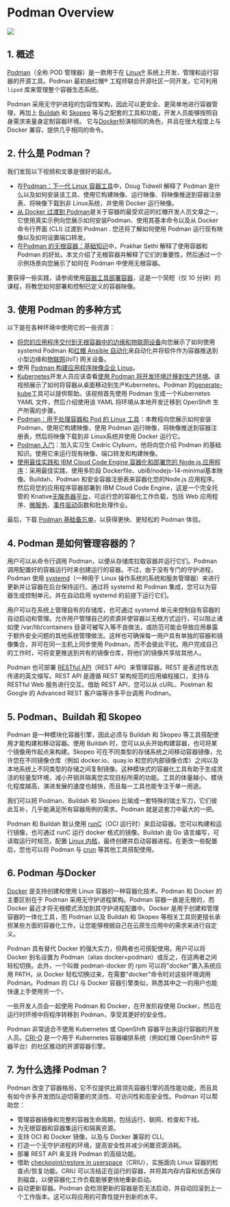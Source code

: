 #  Podman Overview

![](https://img-blog.csdnimg.cn/0349876be0004ebc9ab43fd4ba8300cd.png)


##  1. 概述
[Podman](https://podman.io/)（全称 POD 管理器）是一款用于在 [Linux®](https://www.redhat.com/zh/topics/linux/what-is-linux) 系统上开发、管理和运行容器的开源工具。Podman 最初由红帽® 工程师联合开源社区一同开发，它可利用 `lipod` 库来管理整个容器生态系统。 

Podman 采用无守护进程的包容性架构，因此可以更安全、更简单地进行容器管理，再加上 [Buildah](https://www.redhat.com/zh/topics/containers/what-is-buildah) 和 [Skopeo](https://blog.csdn.net/xixihahalelehehe/article/details/127342981) 等与之配套的工具和功能，开发人员能够按照自身需求来量身定制容器环境。 它与[Docker](https://www.docker.com/)扮演相同的角色，并且在很大程度上与 Docker 兼容，提供几乎相同的命令。

## 2. 什么是 Podman？
我们发现以下视频和文章是很好的起点。

 - 在[Podman：下一代 Linux 容器工具](https://developers.redhat.com/articles/podman-next-generation-linux-container-tools)中，Doug Tidwell 解释了 Podman 是什么以及如何安装该工具、使用它构建映像、运行映像、将映像推送到容器注册表、将映像下载到非 Linux系统，并使用 Docker 运行映像。
 - [从 Docker 过渡到 Podman](https://developers.redhat.com/blog/2020/11/19/transitioning-from-docker-to-podman)是关于容器的最受欢迎的红帽开发人员文章之一，它使用真实示例向您展示如何安装Podman、使用其基本命令以及从 Docker 命令行界面 (CLI) 过渡到 Podman . 您还将了解如何使用 Podman 运行现有映像以及如何设置端口转发。
 - 在[Podman 的无根容器：基础知识](https://developers.redhat.com/blog/2020/09/25/rootless-containers-with-podman-the-basics)中，Prakhar Sethi 解释了使用容器和 Podman 的好处。本文介绍了无根容器并解释了它们的重要性，然后通过一个示例场景向您展示了如何在 Podman 中使用无根容器。

要获得一些实践，请参阅使用[容器工具部署容器](https://developers.redhat.com/courses/red-hat-enterprise-linux/deploy-containers-podman)，这是一个简短（仅 10 分钟）的课程，将教您如何部署和控制已定义的容器映像。

##  3. 使用 Podman 的多种方式
以下是在各种环境中使用它的一些资源：

 - [将您的应用程序交付到无根容器中的边缘和物联网设备](https://developers.redhat.com/blog/2021/02/03/deliver-your-applications-to-edge-and-iot-devices-in-rootless-containers)向您展示了如何使用systemd Podman 和[红帽 Ansible 自动化](https://developers.redhat.com/products/ansible/overview)来自动化并将软件作为容器推送到小型边缘和[物联网](https://developers.redhat.com/topics/iot)(IoT) 网关设备。
 - 使用 [Podman 构建应用程序映像企业 Linux](https://developers.redhat.com/products/rhel/overview)。
 - [Kubernetes](https://developers.redhat.com/topics/kubernetes)开发人员应该查看[使用 Podman 将开发环境迁移到生产环境](https://www.youtube.com/watch?v=0qtHXQ5KEO4)。该视频展示了如何将容器从桌面移动到生产Kubernetes。Podman 的[generate-kube](https://docs.podman.io/en/latest/markdown/podman-generate-kube.1.html)工具可以提供帮助。该视频首先使用 Podman 生成一个Kubernetes YAML 文件，然后介绍使用该 YAML 将环境从本地开发迁移到 OpenShift 生产所需的步骤。
 - [Podman：用于处理容器和 Pod 的 Linux 工具](https://www.youtube.com/watch?v=bJDI_QuXeCE)：本教程向您展示如何安装 Podman，使用它构建映像，使用 Podman 运行映像，将映像推送到容器注册表，然后将映像下载到非 Linux系统并使用 Docker 运行它。
 - [Podman 入门](https://www.youtube.com/watch?v=Za36qHbrf3g)：加入实习生 Cedric Clyburn，他将向您介绍 Podman 的基础知识。使用它来运行现有映像、端口转发和构建映像。
 - [使用最佳实践和 IBM Cloud Code Engine 容器化和部署您的 Node.js 应用程序](https://www.youtube.com/watch?v=V7nz32WFut0)：采用最佳实践，使用多阶段
   Dockerfile、ubi8/nodejs-14-minimal基本映像、Buildah、Podman 和安全容器注册表来容器化您的Node.js 应用程序。然后将您的应用程序容器部署到 IBM Cloud Code Engine，这是一个完全托管的 Knative[无服务器平台](https://developers.redhat.com/topics/serverless-architecture)，可运行您的容器化工作负载，包括 Web 应用程序、[微服务](https://developers.redhat.com/topics/microservices)、[事件驱动](https://developers.redhat.com/topics/event-driven)函数和批处理作业。

最后，下载 [Podman 基础备忘单](https://developers.redhat.com/cheat-sheets/podman-basics-old)，以获得更快、更轻松的 Podman 体验。

## 4. Podman 是如何管理容器的？
用户可以从命令行调用 Podman，以便从存储库拉取容器并运行它们。Podman 调用配置好的容器运行时来创建运行的容器。不过，由于没有专门的守护进程，Podman 使用 [systemd](https://access.redhat.com/documentation/en-us/red_hat_enterprise_linux/7/html/system_administrators_guide/chap-managing_services_with_systemd)（一种用于 Linux 操作系统的系统和服务管理器）来进行更新并让容器在后台保持运行。通过将 systemd 和 Podman 集成，您可以为容器生成控制单元，并在自动启用 systemd 的前提下运行它们。

用户可以在系统上管理自有的存储库，也可通过 systemd 单元来控制自有容器的自动启动和管理。允许用户管理自己的资源并使容器以无根方式运行，可以阻止诸如使 /var/lib/containers 目录可被写入等不良做法，或防范可能会导致应用暴露于额外安全问题的其他系统管理做法。这样也可确保每一用户具有单独的容器和镜像集合，并可在同一主机上同步使用 Podman，而不会彼此干扰。用户完成自己的工作时，可将变更推送到共有的镜像仓库，将他们的镜像共享给其他人。

Podman 也可部署 [RESTful API](https://www.redhat.com/zh/topics/api/what-is-a-rest-api)（REST API）来管理容器。REST 是表述性状态传递的英文缩写。REST API 是遵循 REST 架构规范的应用编程接口，支持与 RESTful Web 服务进行交互。借助 REST API，您可以从 cURL、Postman 和 Google 的 Advanced REST 客户端等许多平台调用 Podman。

## 5. Podman、Buildah 和 Skopeo
Podman 是一种模块化容器引擎，因此必须与 Buildah 和 Skopeo 等工具搭配使用才能构建和移动容器。使用 Buildah 时，您可以从头开始构建容器，也可将某个镜像用作起点来构建。Skopeo 可在不同类型的存储系统之间移动容器镜像，允许您在不同镜像仓库（例如 docker.io、quay.io 和您的内部镜像仓库）之间以及本地系统上不同类型的存储之间复制镜像。这种模块式的容器化工具有助于生成灵活的轻量型环境，减小开销并隔离您实现目标所需的功能。工具的体量越小、模块化程度越高，演进发展的速度也越快，而且每一工具也能专注于单一用途。 

我们可以把 Podman、Buildah 和 Skopeo 比喻成一套特殊的瑞士军刀，它们彼此互补，几乎能满足所有容器用例的需求。Podman 就是这套刀中最大的一把。 

Podman 和 Buildah 默认使用 [runC](https://github.com/opencontainers/runc#readme)（OCI 运行时）来启动容器。您可以构建和运行镜像，也可通过 runC 运行 docker 格式的镜像。Buildah 由 Go 语言编写，可读取运行时规范，配置 [Linux 内核](https://www.redhat.com/zh/topics/linux/what-is-the-linux-kernel)，最终创建并启动容器进程。在更改一些配置后，您也可以将 Podman 与 [crun](https://github.com/containers/crun#readme) 等其他工具搭配使用。

## 6. Podman 与Docker
[Docker](https://www.docker.com/) 是支持创建和使用 Linux 容器的一种容器化技术。Podman 和 Docker 的主要区别在于 Podman 采用无守护进程架构。Podman 容器一直是无根的，而 Docker 最近才将无根模式添加到其守护进程配置中。Docker 是用于创建和管理容器的一体化工具，而 Podman 以及 Buildah 和 Skopeo 等相关工具则更擅长承担某些方面的容器化工作，让您能够根据自己在云原生应用中的需求来进行自定义。 

Podman 具有替代 Docker 的强大实力，但两者也可搭配使用。用户可以将 Docker 别名设置为 Podman（alias docker=podman）或反之，在这两者之间轻松切换。此外，一个叫做 podman-docker 的 rpm 可以将"docker"置入系统应用 PATH，从 Docker 轻松切换过来，在需要"docker"命令时对这些环境调用 Podman。Podman 的 CLI 与 Docker 容器引擎类似，熟悉其中之一的用户也能快速上手使用另一个。 

一些开发人员会一起使用 Podman 和 Docker，在开发阶段使用 Docker，然后在运行时环境中将程序转移到 Podman，享受其更好的安全性。 

Podman 非常适合不使用 Kubernetes 或 OpenShift 容器平台来运行容器的开发人员。[CRI-O](https://cri-o.io/) 是一个用于 Kubernetes 容器编排系统（例如红帽 OpenShift® 容器平台）的社区推动的开源容器引擎。


## 7. 为什么选择 Podman？
Podman 改变了容器格局，它不仅提供比肩领先容器引擎的高性能功能，而且具有如今许多开发团队迫切需要的灵活性、可访问性和高安全性。Podman 可以帮助您：

- 管理容器镜像和完整的容器生命周期，包括运行、联网、检查和下线。
- 为无根容器和容器集运行和隔离资源。
- 支持 OCI 和 Docker 镜像，以及与 Docker 兼容的 CLI。
- 打造一个无守护进程的环境，提高安全性并减少闲置资源消耗。 
- 部署 REST API 来支持 Podman 的高级功能。
- 借助 [checkpoint/restore in userspace](https://criu.org/Main_Page)（CRIU），实施面向 Linux 容器的检查点/恢复功能。CRIU 可以冻结正在运行的容器，并将其内存内容和状态保存到磁盘，以便容器化工作负载能够更快地重新启动。
- 自动更新容器。Podman 会检测更新的容器是否无法启动，并自动回滚到上一个工作版本。这可以将应用的可靠性提升到新的水平。 

